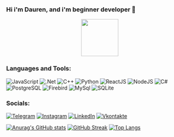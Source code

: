 ### Hi i'm Dauren, and i'm beginner developer 👋

<div id="header" align="center">
  <img src="https://media.giphy.com/media/M9gbBd9nbDrOTu1Mqx/giphy.gif" width="100"/>
</div>

### Languages and Tools:
![JavaScript](https://img.shields.io/badge/-JavaScript-090909?style=for-the-badge&logo=JavaScript&logoColor=E9D54D)
![.Net](https://img.shields.io/badge/.NET-5C2D91?style=for-the-badge&logo=.net&logoColor=E5D3FF)
![C++](https://img.shields.io/badge/CPP-00599C?style=for-the-badge&logo=C%2b%2b&logoColor=6296CC)
![Python](https://img.shields.io/badge/Python-14354C?style=for-the-badge&logo=python)
![ReactJS](https://img.shields.io/badge/React-20232A?style=for-the-badge&logo=react)
![NodeJS](https://img.shields.io/badge/-NodeJS-090909?style=for-the-badge&logo=node.js)
![C#](https://img.shields.io/badge/C%23-239120?style=for-the-badge&logo=c-sharp)
![PostgreSQL](https://img.shields.io/badge/PostgreSQL-316192?style=for-the-badge&logo=PostgreSQL)
![Firebird](https://img.shields.io/badge/-Firebird-090909?style=for-the-badge&logo=Firebird)
![MySql](https://img.shields.io/badge/MySQL-00000F?style=for-the-badge&logo=MySql)
![SQLite](https://img.shields.io/badge/SQLite-07405E?style=for-the-badge&logo=sqlite)


### Socials:
[![Telegram](https://img.shields.io/badge/-Telegram-090909?style=for-the-badge&logo=telegram&logoColor=27A0D9)](https://t.me/tidpit2)
[![Instagram](https://img.shields.io/badge/-Instagram-090909?style=for-the-badge&logo=instagram&logoColor=B4068E)](https://www.instagram.com/elewlian)
[![LinkedIn](https://img.shields.io/badge/-LinkedIn-090909?style=for-the-badge&logo=linkedin&logoColor=007BB6)](https://www.linkedin.com/in/tidmid2)
[![Vkontakte](https://img.shields.io/badge/-Vkontakte-090909?style=for-the-badge&logo=Vk&logoColor=4F7DB3)](https://vk.com/tidmid2)

[![Anurag's GitHub stats](https://github-readme-stats.vercel.app/api?username=tidmid2&theme=dark)](https://github.com/tidmid2/github-readme-stats)
[![GitHub Streak](https://streak-stats.demolab.com?user=tidmid2&theme=dark&hide_border=true)](https://git.io/streak-stats)
[![Top Langs](https://github-readme-stats.vercel.app/api/top-langs/?username=tidmid2&layout=compact&theme=vision-friendly-dark)](https://github.com/tidmid2/github-readme-stats)
